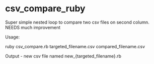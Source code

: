 # csv_compare_ruby

Super simple nested loop to compare two csv files on second column. 
NEEDS much improvement

Usage: 
  
  ruby csv_compare.rb targeted_filename.csv compared_filename.csv

Output - new csv file named new_{targeted_filename}.rb
